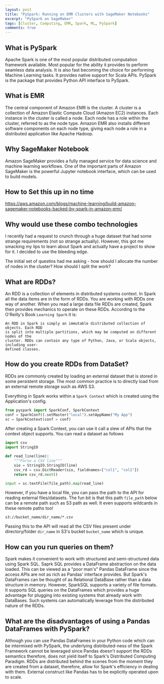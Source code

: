 ```yaml
---
layout: post
title: "PySpark: Running on EMR Clusters with SageMaker Notebooks"
excerpt: "PySpark on SageMaker"
tags: [Cluster, Computing, EMR, Spark, ML, PySpark]
comments: true
---
```


## What is PySpark
Apache Spark is one of the most popular distributed computation framework
available. Most popular for the ability it provides to perform seamless data
analysis. It is also fast becoming the choice for performing Machine Learning
tasks. It provides native support for Scala APIs.
PySpark is the package that provides Python API interface to PySpark.

## What is EMR
The central component of Amazon EMR is the cluster. A cluster is a collection
of Amazon Elastic Compute Cloud (Amazon EC2) instances. Each instance in the
cluster is called a node. Each node has a role within the cluster, referred to
as the node type. Amazon EMR also installs different software components on each
node type, giving each node a role in a distributed application like Apache
Hadoop.

## Why SageMaker Notebook
Amazon SageMaker provides a fully managed service for data science and machine
learning workflows. One of the important parts of Amazon SageMaker is the
powerful Jupyter notebook interface, which can be used to build models.

## How to Set this up in no time
https://aws.amazon.com/blogs/machine-learning/build-amazon-sagemaker-notebooks-backed-by-spark-in-amazon-emr/

## Why would use these combo technologies
I recently had a request to crunch through a huge dataset that had some strange
requirements (not so strange actually). However, this got me smacking my lips to
learn about Spark and actually have a project to show for it. I decided to use
the bleeding edge.

The initial set of questins had me asking - how should I allocate the number of
nodes in the cluster? How should I split the work?

## What are RDDs?
An RDD is a collection of elements in distributed systems context. In
Spark all the data items are in the form of RDDs. You are working with RDDs one
way of another. When you read a large data file RDDs are created, Spark then
provides mechanics to operate on these RDDs.
According to the O'Reilly's Book ``Learning Spark`` it is:
```
An RDD in Spark is simply an immutable distributed collection of objects. Each RDD
is split into multiple partitions, which may be computed on different nodes of the
cluster. RDDs can contain any type of Python, Java, or Scala objects, including user-
defined classes.
```

## How do you create RDDs from DataSet?
RDDs are commonly created by loading an external dataset that is stored in some
persistent storage. The most common practice is to directly load from an
external remote storage such as AWS S3.

Everything in Spark works within a ``Spark Context`` which is created using the
Application's config.

```python
from pyspark import SparkConf, SparkContext
conf = SparkConf().setMaster("local").setAppName("My App")
sc = SparkContext(conf = conf)
```
After creating a Spark Context, you can use it call a slew of APIs that the
context object supports. You can read a dataset as follows
```python
import csv
import StringIO

def read_line(line):
	"""Parse a CSV line"""
	sio = StringIO.StringIO(line)
	csv_rd = csv.DictReader(sio, fieldnames=["col1", "col2"])
	return csv_rd.next()

input = sc.textFile(file_path).map(read_line)
```
However, if you have a local file, you can pass the path to the API for reading
external files/datasets. The fun bit is that this path ``file_path`` below can
be a remote path such as S3 path as well. It even supports wildcards in these
remote paths too!

``s3://bucket_name/dir_name/*.csv``

Passing this to the API will read all the CSV files present under
directory/folder ``dir_name`` in S3's bucket ``bucket_name`` which is unique.

## How can you run queries on them?
Spark makes it convenient to work with structured and semi-structured data using
Spark SQL. Saprk SQL provides a DataFrame abstraction on the data loaded. This
can be viewed as a "poor man's" Pandas DataFrame since the access APIs are not
as rich as Pandas' interface provides. But Spark's DataFrames can be thought of
as Relational DataBase rather than a data structure in memory.
However, SparkSQL supports a variety of file formats. It supports SQL queries on
the DataFrames which provides a huge advantage for plugging into existing
systems that already work with DataBases. Such systems can automatically
leverage from the distributed nature of the RDDs.

## What are the disadvantages of using a Pandas DataFrames with PySpark?
Although you can use Pandas DataFrames in your Python code which can be
intermixed with PySpark, the underlying distributed-ness of the Spark Framework
cannot be leveraged since Pandas doesn't support the RDDs semantics therefore,
does not yield itself to Spark's Distributed Computing Paradigm. RDDs are
distributed behind the scenes from the moment they are created from a dataset,
therefore, allow for Spark's efficiency in dealing with them. External construct
like Pandas has to be explicitly operated upon to scale.


